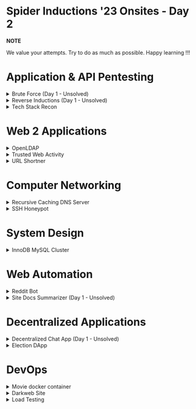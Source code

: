 # Spider Inductions '23 Onsites - Day 2
**NOTE**

We value your attempts. Try to do as much as possible. Happy learning !!!

# Application & API Pentesting
<details>
<summary>Brute Force (Day 1 - Unsolved)</summary>
An important part of securing your applications is having strong passwords. A weak password can be susceptible to brute force attacks which are when common passwords are directly fed into a website's login page. 

Your task is to log in to the admin account with the help of tools such as Burp-Suite and Hydra to execute a brute-force attack.

[Website link](http://testasp.vulnweb.com/)
</details>

<details>
<summary>Reverse Inductions (Day 1 - Unsolved)</summary>
Endpoint analysis is an important step in a penetration testing process that identifies all available endpoints of the target API. The Spider inductions portal interacts with a REST API to perform operations on the participants' data. 

You are assigned the task to reverse engineer the API and identify all accessible endpoints. You should also figure out the request and response schema. Submit your report as a postman collection.

[Spider Inductions Portal Link](https://inductions.spider-nitt.org)
</details>

<details>
<summary>Tech Stack Recon</summary>
The first step in successfully pen-testing any website is to fully understand the application. This is where active reconnaissance comes into play which is where you use various tools to probe an application to get information such as open ports, IP addresses, or the entire tech stack of a website.

Your first task is to find the OD(On Duty) website created by SPIDER. Once you have found the website, it is your job to get the public and private IPs as well as the tech stack of the website. This includes frontend, backend, DB, and proxy servers.

[Hint: The OD website is hosted on the local spider server]
</details>

# Web 2 Applications
<details>
<summary>OpenLDAP</summary>

Setup an OpenLDAP server with the following Directory Information Tree
- Organizational units(OU) = users, domains
- Groups = students, teachers (within users OU)

Create a user account for you within the student's group and perform the binding. Entities should be created only using LDIF files
</details>

<details>
<summary>Trusted Web Activity</summary>

Build a Progressive Web Application that hosts a stone paper scissor game against a bot that makes random choices. Trigger a notification at the end of each game. The "Update Available" button should appear when the service worker receives new content, and on clicking it, new content should appear in the app.
Generate an Android build for the application using Trusted Web Activity.

</details>

<details>
<summary>URL Shortner</summary>

Design a URL shortener service that takes a long URL as input and generates a short, unique code for it. When users access the short URL, they should be redirected to the original URL. For the front end, you can make either a mobile or web app.

</details>

# Computer Networking
<details>
<summary>Recursive Caching DNS Server</summary>

As a system architect, you are assigned the task of setup a recursive caching domain name server for the internal network with the below functionalities.
- Allow queries from a specific subnet
- Configure forwarding to Google's name server for outside domains
- Setup a DNS zone with reverse and forward zone configurations
- In the zone files, include records for a web server and cname for it.
For the demonstration purpose, you can use host the DNS server and the web server on the same machine. You can use any DNS server such as Bind, CoreDNS, etc. A simple web server will suffice.

</details>
<details>
<summary>SSH Honeypot</summary>

It is common for hackers to utilize brute force attacks in an attempt to gain unauthorized access to a victim's machine. Design and deploy an efficient honeypot on port 22 that convincingly emulates a vulnerable SSH server. Log all the information available about the attacker.

</details>

# System Design
<details>
<summary>InnoDB MySQL Cluster</summary>

During the production yesterday, we can see a significant load on the MySQL database. You are assigned to set up an InnoDB MySQL cluster that performs group replication. There should be two secondary nodes and a primary node. For the sake of demonstration, you can use MySQL containers.

</details>

# Web Automation
<details>
<summary>Reddit Bot</summary>

Create a Discord bot that fetches data from Reddit, such as top posts from a specified subreddit, and automatically shares this content in a designated Discord channel. The bot enhances community engagement by seamlessly delivering relevant Reddit content within the Discord server.

</details>
<details>
<summary>Site Docs Summarizer (Day 1 - Unsolved)</summary>
You have to build a Chrome extension that can be used to summarize all the links that lead to any document (.pdf, .doc, .xls, etc.) within a URL, and when a user clicks on the extension popup, it should show all the links along with the summary of the content within them. 

● For the summarization part **you are not required to create your own summarization pipleine**, Instead [Hugging Face](https://huggingface.co/) provides something called [Inference APIs](https://huggingface.co/inference-api). These are API endpoints for any particular model made available by Hugging Face. All you need to do is review the docs, figure out how to send proper Requests and get the summarized content.

   > For example, you could use something like the [Document Summarizer](https://huggingface.co/spaces/pszemraj/document-summarization) model with its Inference API (by going to "Use via API" at the bottom)
   > The above is just an example. You can use any model, and it's Inference API for this.

</details>

# Decentralized Applications
<details>
<summary>Decentralized Chat App (Day 1 - Unsolved)</summary>
Create a decentralized chat app that relies on peer-to-peer communication without depending on a central server.

- Allow the users to chat personally with other users.
- Implement a group chat feature.
</details>

<details>
<summary>Election DApp</summary>
Build a decentralized application (DApp) for holding an election between two candidates using the Ethereum blockchain. The smart contract should manage the election process, allowing accounts connected to the network to vote for their preferred candidate. Additionally, real-time vote count updates will be displayed during the election.
</details>

# DevOps

<details>
<summary>Movie docker container</summary>

Write a bash script that requests info from the [OMDB](https://www.omdbapi.com) for a given movie.

```bash
bash GetMovieData.sh Inception
```


The data should be saved into a Mongodb container with the following collections: 
- Movies 
- Actors  
- Directors 
- Genres 



 Store only `Title,` `Year,` `Release Date,` `Runtime,` `Director,` `Actor,` `Box Office`  in the **Movies** collection.

Parse the `Actors` field of JSON response and add each actor in the **Actors** collection, as follows using awk. Do the same for `Directors` and `Genres` collections.

```json
{
    "Actors": "Leonardo DiCaprio, Joseph Gordon-Levitt, Elliot Page"
}
```

```json
[
  {
    "name": "Leonardo DiCaprio"
  },
  {
    "name": "Joseph Gordon-Levitt"
  },
  {
    "name": "Elliot Page"
  }
]
```



Have a cronjob that takes a backup of the movie collection. 

Run a separate  container and save the movie poster in the `/images` directory.

</details>

<details>
<summary>Darkweb Site</summary>
As a cybercop of the dark web, it's your responsibility to know how websites are hosted in the dark web to prevent crimes. You are assigned the task of hosting a simple html page that's accessible on the Tor network. Feel free to use any web server.
</details>

<details>
<summary>Load Testing</summary>
A JWT-based authentication REST API goes into production next week. We expect around 100 concurrent users. Perform a load test on the given API and the flow of requests should be as mentioned below.
- /register
- /login
- /authenticated
Perform the load test and submit the response report. We suggest you use **Artillery** to perform the load testing. You can do your own research as well.

You have to set up the API locally.

[API LINK](https://github.com/tx2z/jwt-server)

**Note**
Use Mongo version<6 to avoid legacy errors. So, if you are using docker, update the docker-compose file accordingly.
## Documentation
### POST  /register

**Request body**
```json
{
    "email":"",
    "password":""
}
```
**Response**
```json
{
    "_id": "",
    "email": "",
    "password": "",
    "__v": 0
}
```
### POST  /login

**Request body**
```json
{
    "email":"",
    "password":""
}
```
**Response**
```json
{
    "token": ""
}
```
### GET /authenticated

**Request header**
```json
{
    "Authorization": "Bearer <token>"
}
```
**Response**
```json
{
    "msg": "Hey <email>"
}
```
</details>
